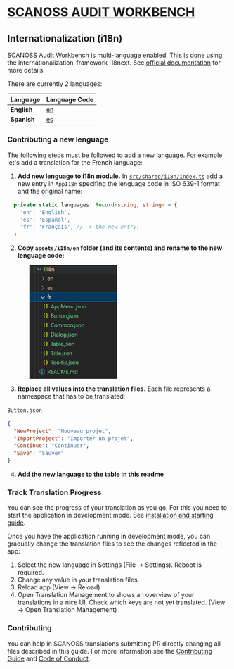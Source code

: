# [SCANOSS AUDIT WORKBENCH](https://scanoss.com/product)

## Internationalization (i18n)

SCANOSS Audit Workbench is multi-language enabled. This is done using the internationalization-framework i18next. See [official documentation](https://www.i18next.com) for more details.

There are currently 2 languages:

| Language    | Language Code |
| ----------- | ------------- |
| **English** | [en](./en/)   |
| **Spanish** | [es](./es/)   |

### Contributing a new lenguage

The following steps must be followed to add a new language. For example let's add a translation for the French language:

1. <b>Add new lenguage to i18n module.</b> In [`src/shared/i18n/index.ts`](../../src/shared/i18n/index.ts) add a new entry in `AppI18n` specifing the lenguage code in ISO 639-1 format and the original name:

```ts
  private static languages: Record<string, string> = {
    'en': 'English',
    'es': 'Español',
    'fr': 'Français', // -> the new entry!
  }
```

2. <b>Copy `assets/i18n/en` folder (and its contents) and rename to the new lenguage code:</b>

  <p><img src="../../.erb/img/workbench_1.c77c359.png" align="center" style="margin-left: 50px" width="200" /></p>

3. <b>Replace all values into the translation files.</b> Each file represents a namespace that has to be translated:

`Button.json`

```json
{
  "NewProject": "Nouveau projet",
  "ImportProject": "Importer un projet",
  "Continue": "Continuer",
  "Save": "Sauver"
}
```

4. <b>Add the new language to the table in this readme</b>

### Track Translation Progress

You can see the progress of your translation as you go. For this you need to start the application in development mode. See [installation and starting guide](../../README.md).

Once you have the application running in development mode, you can gradually change the translation files to see the changes reflected in the app:

1. Select the new language in Settings (File -> Settings). Reboot is required.
2. Change any value in your translation files.
3. Reload app (View -> Reload)
4. Open Translation Management to shows an overview of your translations in a nice UI. Check which keys are not yet translated. (View -> Open Translation Management)

### Contributing

You can help in SCANOSS translations submitting PR directly changing all files described in this guide. For more information see the [Contributing Guide](../../CONTRIBUTING.md) and [Code of Conduct](../../CODE_OF_CONDUCT.md).
